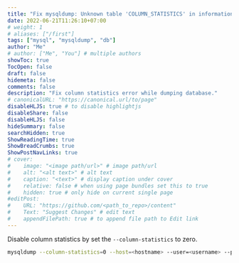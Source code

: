 ```yaml
---
title: "Fix mysqldump: Unknown table 'COLUMN_STATISTICS' in information_schema"
date: 2022-06-21T11:26:10+07:00
# weight: 1
# aliases: ["/first"]
tags: ["mysql", "mysqldump", "db"]
author: "Me"
# author: ["Me", "You"] # multiple authors
showToc: true
TocOpen: false
draft: false
hidemeta: false
comments: false
description: "Fix column statistics error while dumping database."
# canonicalURL: "https://canonical.url/to/page"
disableHLJS: true # to disable highlightjs
disableShare: false
disableHLJS: false
hideSummary: false
searchHidden: true
ShowReadingTime: true
ShowBreadCrumbs: true
ShowPostNavLinks: true
# cover:
#    image: "<image path/url>" # image path/url
#    alt: "<alt text>" # alt text
#    caption: "<text>" # display caption under cover
#    relative: false # when using page bundles set this to true
#    hidden: true # only hide on current single page
#editPost:
#    URL: "https://github.com/<path_to_repo>/content"
#    Text: "Suggest Changes" # edit text
#    appendFilePath: true # to append file path to Edit link
---
```

Disable column statistics by set the `--column-statistics` to zero. 
```sh
mysqldump --column-statistics=0 --host=<hostname> --user=<username> --password=<secret> db_name > backup_db_name.sql
```
